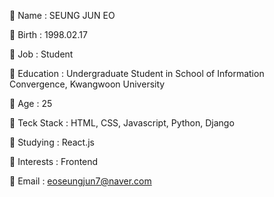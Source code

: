 💬 Name : SEUNG JUN EO

💬 Birth : 1998.02.17

💬 Job : Student

💬 Education : Undergraduate Student in School of Information Convergence, Kwangwoon University

💬 Age : 25

💬 Teck Stack : HTML, CSS, Javascript, Python, Django

💬 Studying : React.js

💬 Interests : Frontend

💬 Email : eoseungjun7@naver.com
